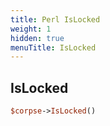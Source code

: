 ```yaml
---
title: Perl IsLocked
weight: 1
hidden: true
menuTitle: IsLocked
---
```

## IsLocked
```perl
$corpse->IsLocked()
```